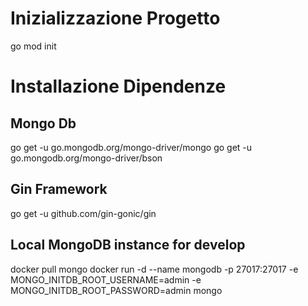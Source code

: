 # Inizializzazione Progetto

go mod init <project-name>

# Installazione Dipendenze

## Mongo Db

go get -u go.mongodb.org/mongo-driver/mongo
go get -u go.mongodb.org/mongo-driver/bson

## Gin Framework

go get -u github.com/gin-gonic/gin

## Local MongoDB instance for develop

docker pull mongo
docker run -d --name mongodb -p 27017:27017 -e MONGO_INITDB_ROOT_USERNAME=admin -e MONGO_INITDB_ROOT_PASSWORD=admin mongo